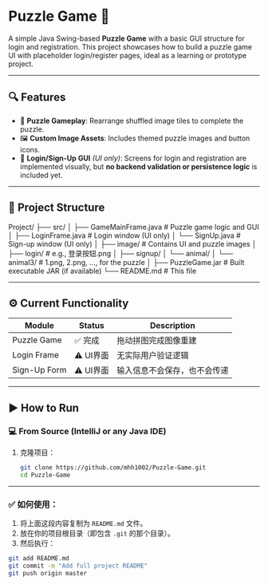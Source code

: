 # Puzzle Game 🧩

A simple Java Swing-based **Puzzle Game** with a basic GUI structure for login and registration. This project showcases how to build a puzzle game UI with placeholder login/register pages, ideal as a learning or prototype project.

---

## 🔍 Features

- 🧩 **Puzzle Gameplay**: Rearrange shuffled image tiles to complete the puzzle.
- 🖼️ **Custom Image Assets**: Includes themed puzzle images and button icons.
- 👤 **Login/Sign-Up GUI** *(UI only)*: Screens for login and registration are implemented visually, but **no backend validation or persistence logic** is included yet.

---

## 📁 Project Structure
Project/
├── src/
│ ├── GameMainFrame.java # Puzzle game logic and GUI
│ ├── LoginFrame.java # Login window (UI only)
│ └── SignUp.java # Sign-up window (UI only)
│
├── image/ # Contains UI and puzzle images
│ ├── login/ # e.g., 登录按钮.png
│ ├── signup/
│ └── animal/
│ └── animal3/ # 1.png, 2.png, ..., for the puzzle
│
├── PuzzleGame.jar # Built executable JAR (if available)
└── README.md # This file

---

## ⚙️ Current Functionality

| Module       | Status      | Description                                      |
|--------------|-------------|--------------------------------------------------|
| Puzzle Game  | ✅ 完成     | 拖动拼图完成图像重建                             |
| Login Frame  | ⚠️ UI界面   | 无实际用户验证逻辑                              |
| Sign-Up Form | ⚠️ UI界面   | 输入信息不会保存，也不会传递                    |

---

## ▶️ How to Run

### 💻 From Source (IntelliJ or any Java IDE)

1. 克隆项目：
   ```bash
   git clone https://github.com/mhh1002/Puzzle-Game.git
   cd Puzzle-Game


---

### ✅ 如何使用：

1. 将上面这段内容复制为 `README.md` 文件。
2. 放在你的项目根目录（即包含 `.git` 的那个目录）。
3. 然后执行：

```bash
git add README.md
git commit -m "Add full project README"
git push origin master

